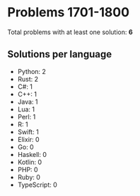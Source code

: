 # Problems 1701-1800

Total problems with at least one solution: **6**

## Solutions per language

- Python: 2
- Rust: 2
- C#: 1
- C++: 1
- Java: 1
- Lua: 1
- Perl: 1
- R: 1
- Swift: 1
- Elixir: 0
- Go: 0
- Haskell: 0
- Kotlin: 0
- PHP: 0
- Ruby: 0
- TypeScript: 0
